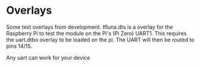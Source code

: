 # Overlays

Some test overlays from development. tfluna.dts is a overlay for the Raspberry Pi
to test the module on the Pi's (Pi Zero) UART1. This requires the uart.dtbo overlay
to be loaded on the pi. The UART will then be routed to pins 14/15.

Any uart can work for your device
